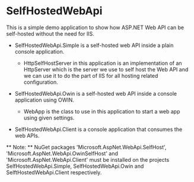 # SelfHostedWebApi

This is a simple demo application to show how ASP.NET Web API can be self-hosted without the need for IIS.

* SelfHostedWebApi.Simple is a self-hosted web API inside a plain console application.
    - HttpSelfHostServer in this application is an implementation of an HttpServer which is the server we use to self host the Web API and we can use it to do the part of IIS for all hosting related configuration.

* SelfHostedWebApi.Owin is a self-hosted web API inside a console application using OWIN.
    - WebApp is the class to use in this application to start a web app using given settings.

* SelfHostedWebApi.Client is a console application that consumes the web APIs.


** Note: ** NuGet packages 'Microsoft.AspNet.WebApi.SelfHost', 'Microsoft.AspNet.WebApi.OwinSelfHost' and 'Microsoft.AspNet.WebApi.Client' must be installed on the projects SelfHostedWebApi.Simple, SelfHostedWebApi.Owin and SelftHostedWebApi.Client respectively. 